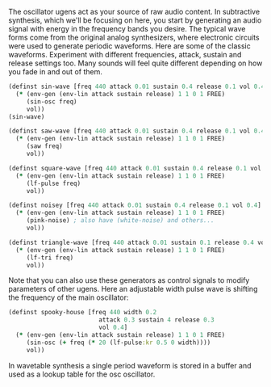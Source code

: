 The oscillator ugens act as your source of raw audio content.  In subtractive synthesis, which we'll be focusing on here, you start by generating an audio signal with energy in the frequency bands you desire.  The typical wave forms come from the original analog synthesizers, where electronic circuits were used to generate periodic waveforms.  Here are some of the classic waveforms.  Experiment with different frequencies, attack, sustain and release settings too.  Many sounds will feel quite different depending on how you fade in and out of them.

```clojure
(definst sin-wave [freq 440 attack 0.01 sustain 0.4 release 0.1 vol 0.4] 
  (* (env-gen (env-lin attack sustain release) 1 1 0 1 FREE)
     (sin-osc freq)
     vol))
(sin-wave)
```

```clojure
(definst saw-wave [freq 440 attack 0.01 sustain 0.4 release 0.1 vol 0.4] 
  (* (env-gen (env-lin attack sustain release) 1 1 0 1 FREE)
     (saw freq)
     vol))

(definst square-wave [freq 440 attack 0.01 sustain 0.4 release 0.1 vol 0.4] 
  (* (env-gen (env-lin attack sustain release) 1 1 0 1 FREE)
     (lf-pulse freq)
     vol))

(definst noisey [freq 440 attack 0.01 sustain 0.4 release 0.1 vol 0.4] 
  (* (env-gen (env-lin attack sustain release) 1 1 0 1 FREE)
     (pink-noise) ; also have (white-noise) and others...
     vol))

(definst triangle-wave [freq 440 attack 0.01 sustain 0.1 release 0.4 vol 0.4] 
  (* (env-gen (env-lin attack sustain release) 1 1 0 1 FREE)
     (lf-tri freq)
     vol))
```

Note that you can also use these generators as control signals to modify parameters of other ugens.  Here an adjustable width pulse wave is shifting the frequency of the main oscillator:

```clojure
(definst spooky-house [freq 440 width 0.2 
                         attack 0.3 sustain 4 release 0.3 
                         vol 0.4] 
  (* (env-gen (env-lin attack sustain release) 1 1 0 1 FREE)
     (sin-osc (+ freq (* 20 (lf-pulse:kr 0.5 0 width))))
     vol))
```

In wavetable synthesis a single period waveform is stored in a buffer and used as a lookup table for the osc oscillator. 
